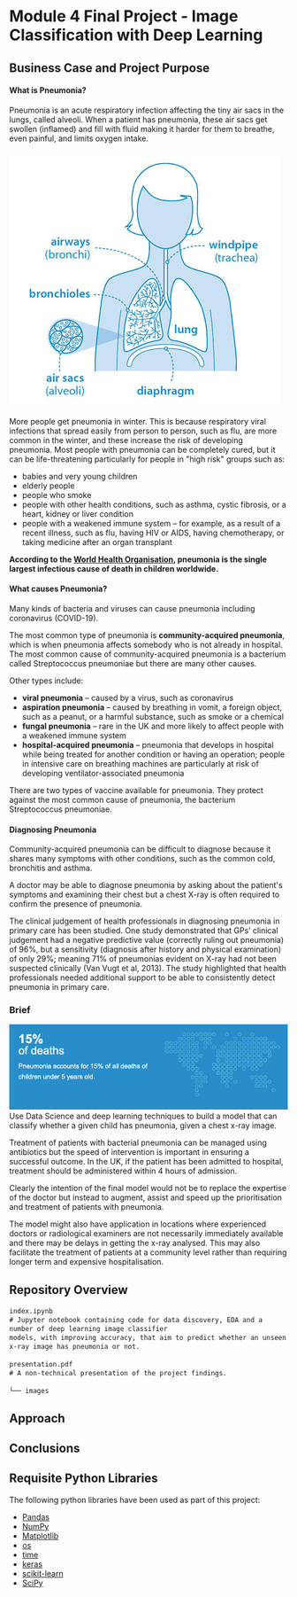 # Module 4 Final Project - Image Classification with Deep Learning

## Business Case and Project Purpose

#### What is Pneumonia?
Pneumonia is an acute respiratory infection affecting the tiny air sacs in the lungs, called alveoli. When a patient has pneumonia, these air sacs get swollen (inflamed) and fill with fluid making it harder for them to breathe, even painful, and limits oxygen intake.

![Diagram of the Lungs](images/diagram_lungs_pulmonary_fibrosis.png)

More people get pneumonia in winter. This is because respiratory viral infections that spread easily from person to person, such as flu, are more common in the winter, and these increase the risk of developing pneumonia. Most people with pneumonia can be completely cured, but it can be life-threatening particularly for people in "high risk" groups such as:

* babies and very young children
* elderly people
* people who smoke
* people with other health conditions, such as asthma, cystic fibrosis, or a heart, kidney or liver condition
* people with a weakened immune system – for example, as a result of a recent illness, such as flu, having HIV or AIDS, having chemotherapy, or taking medicine after an organ transplant

**According to the <a href="https://www.who.int/health-topics/pneumonia#tab=tab_1" target="_new">World Health Organisation</a>, pneumonia is the single largest infectious cause of death in children worldwide.**

#### What causes Pneumonia?

Many kinds of bacteria and viruses can cause pneumonia including coronavirus (COVID-19).

The most common type of pneumonia is **community-acquired pneumonia**, which is when pneumonia affects somebody who is not already in hospital. The most common cause of community-acquired pneumonia is a bacterium called Streptococcus pneumoniae but there are many other causes.

Other types include:

* **viral pneumonia** – caused by a virus, such as coronavirus
* **aspiration pneumonia** – caused by breathing in vomit, a foreign object, such as a peanut, or a harmful substance, such as smoke or a chemical
* **fungal pneumonia** – rare in the UK and more likely to affect people with a weakened immune system
* **hospital-acquired pneumonia** – pneumonia that develops in hospital while being treated for another condition or having an operation; people in intensive care on breathing machines are particularly at risk of developing ventilator-associated pneumonia 

There are two types of vaccine available for pneumonia. They protect against the most common cause of pneumonia, the bacterium Streptococcus pneumoniae.

#### Diagnosing Pneumonia

Community-acquired pneumonia can be difficult to diagnose because it shares many symptoms with other conditions, such as the common cold, bronchitis and asthma.

A doctor may be able to diagnose pneumonia by asking about the patient's symptoms and examining their chest but a chest X-ray is often required to confirm the presence of pneumonia.

The clinical judgement of health professionals in diagnosing pneumonia in primary care has been studied. One study demonstrated that GPs’ clinical judgement had a negative predictive value (correctly ruling out pneumonia) of 96%, but a sensitivity (diagnosis after history and physical examination) of only 29%; meaning 71% of pneumonias evident on X-ray had not been suspected clinically (Van Vugt et al, 2013). The study highlighted that health professionals needed additional support to be able to consistently detect pneumonia in primary care.

### Brief

![WHO Pneumonia in Children Statistics](images/who_pneumonia_stats.png)
Use Data Science and deep learning techniques to build a model that can classify whether a given child has pneumonia, given a chest x-ray image.

Treatment of patients with bacterial pneumonia can be managed using antibiotics but the speed of intervention is important in ensuring a successful outcome. In the UK, if the patient has been admitted to hospital, treatment should be administered within 4 hours of admission.

Clearly the intention of the final model would not be to replace the expertise of the doctor but instead to augment, assist and speed up the prioritisation and treatment of patients with pneumonia. 

The model might also have application in locations where experienced doctors or radiological examiners are not necessarily immediately available and there may be delays in getting the x-ray analysed.  This may also facilitate the treatment of patients at a community level rather than requiring longer term and expensive hospitalisation.


## Repository Overview

```
index.ipynb             
# Jupyter notebook containing code for data discovery, EDA and a number of deep learning image classifier 
models, with improving accuracy, that aim to predict whether an unseen x-ray image has pneumonia or not.

presentation.pdf        
# A non-technical presentation of the project findings.

└── images
```

## Approach


## Conclusions


## Requisite Python Libraries

The following python libraries have been used as part of this project:

* [Pandas](https://pandas.pydata.org/)
* [NumPy](https://numpy.org/)
* [Matplotlib](https://matplotlib.org/)
* [os](https://docs.python.org/3/library/os.html)
* [time](https://docs.python.org/3/library/time.html)
* [keras](https://keras.io/)
* [scikit-learn](https://scikit-learn.org/)
* [SciPy](https://www.scipy.org/)